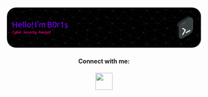 <!--
**0xB0r1s/0xB0r1s** is a ✨ _special_ ✨ repository because its `README.md` (this file) appears on your GitHub profile.

Here are some ideas to get you started:

- 🔭 I’m currently working on ... something
- 🌱 I’m currently learning ...
- 👯 I’m looking to collaborate on ...
- 🤔 I’m looking for help with ...
- 💬 Ask me about ...
- 📫 How to reach me: ...
- 😄 Pronouns: ...
- ⚡ Fun fact: ...
-->

<p dir="auto" align="center">
<a href="https://0xb0r1s.github.io" rel="nofollow">
  <img alt="Hello! I'm B0r1s. Cyber Security Analyst!" src="./header-image.png" style="max-width: 100%;" width="90%">
</a>
</p>

<h4 align="center">Connect with me:</h4>
<p align="center">
<a href="https://www.linkedin.com/in/gustavomf25/" target="blank"><img align="center" src="https://img.icons8.com/nolan/512/linkedin.png" alt="" height="40" width="40" /></a>
</p>
